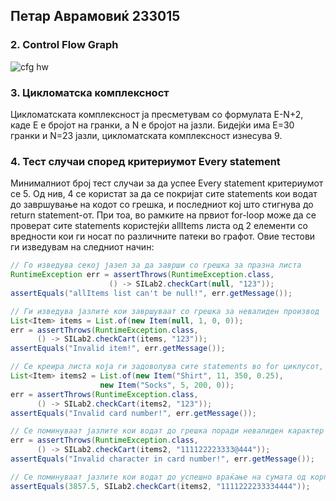 ## Петар Аврамовиќ 233015

### 2. Control Flow Graph
![cfg hw](https://github.com/user-attachments/assets/db425edd-227b-48f9-819e-f970cc33f8fa)

### 3. Цикломатска комплексност
Цикломатската комплексност ја пресметувам со формулата E-N+2, каде Е е бројот на гранки, а N е бројот на јазли. Бидејќи има E=30 гранки и N=23 јазли, цикломатската комплексност изнесува 9.

### 4. Тест случаи според критериумот Every statement
Минималниот број тест случаи за да успее Every statement критериумот се 5. Од нив, 4 се користат за да се покријат сите statements кои водат до завршување на кодот со грешка, и последниот кој што стигнува до return statement-от. При тоа, во рамките на првиот for-loop може да се проверат сите statements користејќи allItems листа од 2 елементи со вредности кои ги носат по различните патеки во графот. Овие тестови ги изведувам на следниот начин: <br>
```java
// Го изведува секој јазел за да заврши со грешка за празна листа
RuntimeException err = assertThrows(RuntimeException.class, 
                      () -> SILab2.checkCart(null, "123"));
assertEquals("allItems list can't be null!", err.getMessage());
```
```java
// Ги изведува јазлите кои завршуваат со грешка за невалиден производ
List<Item> items = List.of(new Item(null, 1, 0, 0));
err = assertThrows(RuntimeException.class,
      () -> SILab2.checkCart(items, "123"));
assertEquals("Invalid item!", err.getMessage());
```
```java
// Се креира листа која ги задоволува сите statements во for циклусот, се поминуваат јазлите кои носат до грешка поради невалидна картичка
List<Item> items2 = List.of(new Item("Shirt", 11, 350, 0.25),
                    new Item("Socks", 5, 200, 0));
err = assertThrows(RuntimeException.class,
      () -> SILab2.checkCart(items2, "123"));
assertEquals("Invalid card number!", err.getMessage());
```
```java
// Се поминуваат јазлите кои водат до грешка поради невалиден карактер во картичката
err = assertThrows(RuntimeException.class,
      () -> SILab2.checkCart(items2, "111122223333@444"));
assertEquals("Invalid character in card number!", err.getMessage());
```
```java
// Се поминуваат јазлите кои водат до успешно враќање на сумата од корпата
assertEquals(3857.5, SILab2.checkCart(items2, "1111222233334444"));
```
